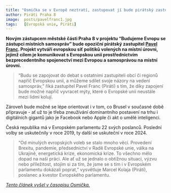 ```yaml
---
title: "Osmička se v Evropě neztratí, zastupovat jí bude pirátský zastupitel Franc"
author: Piráti Praha 8
image:  posts/pavelfranc1.jpg
tags:   [Evropská unie, Piráti]
---
```


**Novým zástupcem městské části Praha 8 v projektu “Budujeme Evropu se zástupci místních samospráv” bude opoziční pirátský zastupitel [Pavel Franc](http://praha8.pirati.cz/lide/pavel-franc.html). Projekt vytváří evropskou síť politiků volených na místní úrovni, jejímž cílem je komunikovat s Evropskou unií prostřednictvím bezprecedentního spojenectví mezi Evropou a samosprávou na místní úrovni.** 

>“Budu se zapojovat do debat s ostatními zastupiteli obcí či regionů napříč Evropskou unií, a můžeme sdílet svoje názory na vedení samospráv,” říká zastupitel Pavel Franc (Piráti) s tím, že díky zapojení bude možné napříč vyvracet mýty, které o Evropské unii neustále mezi lidmi kolují. 

Zároveň bude možné se lépe orientovat i v tom, co Brusel v současné době připravuje - ať už to je třeba zneužívání dominantního postavení na trhu i digitálních gigantů jako je Facebook nebo Apple či akt o umělé inteligenci.  

Česká republika má v Evropském parlamentu 22 svých poslanců. Poslední volby se uskutečnily v roce 2019, ty další se uskuteční v roce 2024. 

>“Od minulých evropských voleb se stalo mnoho věcí. Provedení Brexitu, pandemie, předsednictví v Radě Evropské unie, válka na Ukrajině, energetická krize, ekonomická krize. To všechno mělo dopad na naši práci. Ale ať už se jednalo o obtížnou situaci, výzvu nebo příležitost, stojím si za tím, že jsme se s tím i v Evropském parlamentu dokázali poprat,” vysvětluje Marcel Kolaja (Piráti), poslanec a kvestor Evropského parlamentu.


*[Tento článek vyšel v časopisu Osmička.](https://www.mesicnikosmicka.cz/09-2023)*
